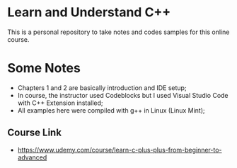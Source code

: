 # Learn and Understand C++
This is a personal repository to take notes and codes samples for this online course.

# Some Notes
* Chapters 1 and 2 are basically introduction and IDE setup;
* In course, the instructor used Codeblocks but I used Visual Studio Code with C++ Extension installed;
* All examples here were compiled with g++ in Linux (Linux Mint);

## Course Link
* https://www.udemy.com/course/learn-c-plus-plus-from-beginner-to-advanced